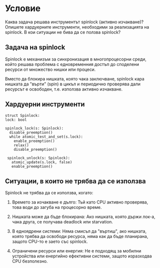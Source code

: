 # Условие
Каква задача решава инструментът spinlock (активно изчакване)?
Опишете хардуерните инструменти, необходими за реализацията на spinlock.
В кои ситуации не бива да се ползва spinlock?
## Задача на spinlock
Spinlock е механизъм за синхронизация в многопроцесорни среди, който решава проблема с едновременния достъп до споделени ресурси от множество нишки или процеси.

Вместо да блокира нишката, която чака заключване, spinlock кара нишката да "върти" (spin) в цикъл и периодично проверява дали ресурсът е освободен, т.е. използва активно изчакване.

## Хардуерни инструменти
```
struct Spinlock:
lock: bool

spinlock_lock(s: Spinlock):
  disable_preemption()
  while atomic_test_and_set(s.lock):
    enable_preemption()
    relax()
    disable_preemption()

 spinlock_unlock(s: Spinlock):
   atomic_update(s.lock, false)
   enable_preemption()
```
## Ситуации, в които не трябва да се използва
Spinlock не трябва да се използва, когато:
1. Времето за изчакване е дълго:
Тъй като CPU активно проверява, това води до загуба на процесорно време.

2. Нишката може да бъде блокирана:
Ако нишката, която държи лок-а, чака друга, се получава deadlock или starvation.

3. В едноядрени системи:
Няма смисъл да "въртиш", ако нишката, която трябва да освободи ресурса, няма как да бъде планирана, защото CPU-то е заето със spinlock.

4. Ограничени ресурси или енергия:
Не е подходящ за мобилни устройства или енергийно ефективни системи, защото изразходва CPU безполезно.
